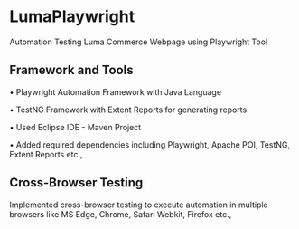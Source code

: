 # LumaPlaywright 
Automation Testing Luma Commerce Webpage using Playwright Tool

## Framework and Tools
• Playwright Automation Framework with Java Language

• TestNG Framework with Extent Reports for generating reports

• Used Eclipse IDE - Maven Project

• Added required dependencies including Playwright, Apache POI, TestNG, Extent Reports etc.,

## Cross-Browser Testing
Implemented cross-browser testing to execute automation in multiple browsers like MS Edge, Chrome, Safari Webkit, Firefox etc.,
 
